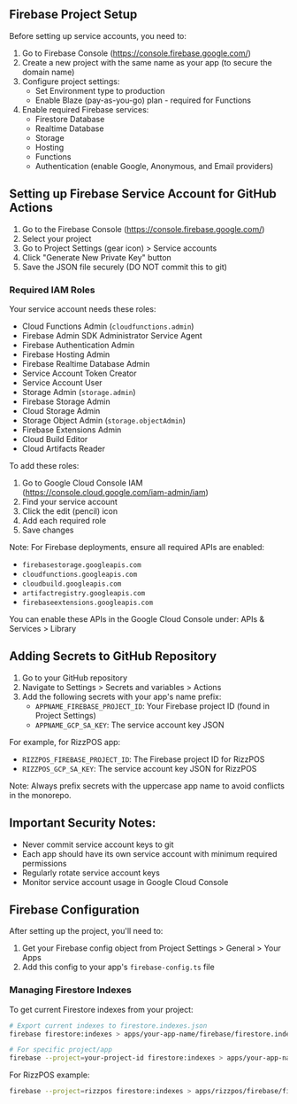 ## Firebase Project Setup

Before setting up service accounts, you need to:

1. Go to Firebase Console (https://console.firebase.google.com/)
2. Create a new project with the same name as your app (to secure the domain name)
3. Configure project settings:
   - Set Environment type to production
   - Enable Blaze (pay-as-you-go) plan - required for Functions
4. Enable required Firebase services:
   - Firestore Database
   - Realtime Database
   - Storage
   - Hosting
   - Functions
   - Authentication (enable Google, Anonymous, and Email providers)

## Setting up Firebase Service Account for GitHub Actions

1. Go to the Firebase Console (https://console.firebase.google.com/)
2. Select your project
3. Go to Project Settings (gear icon) > Service accounts
4. Click "Generate New Private Key" button
5. Save the JSON file securely (DO NOT commit this to git)

### Required IAM Roles

Your service account needs these roles:

- Cloud Functions Admin (`cloudfunctions.admin`)
- Firebase Admin SDK Administrator Service Agent
- Firebase Authentication Admin
- Firebase Hosting Admin
- Firebase Realtime Database Admin
- Service Account Token Creator
- Service Account User
- Storage Admin (`storage.admin`)
- Firebase Storage Admin
- Cloud Storage Admin
- Storage Object Admin (`storage.objectAdmin`)
- Firebase Extensions Admin
- Cloud Build Editor
- Cloud Artifacts Reader

To add these roles:

1. Go to Google Cloud Console IAM (https://console.cloud.google.com/iam-admin/iam)
2. Find your service account
3. Click the edit (pencil) icon
4. Add each required role
5. Save changes

Note: For Firebase deployments, ensure all required APIs are enabled:

- `firebasestorage.googleapis.com`
- `cloudfunctions.googleapis.com`
- `cloudbuild.googleapis.com`
- `artifactregistry.googleapis.com`
- `firebaseextensions.googleapis.com`

You can enable these APIs in the Google Cloud Console under:
APIs & Services > Library

## Adding Secrets to GitHub Repository

1. Go to your GitHub repository
2. Navigate to Settings > Secrets and variables > Actions
3. Add the following secrets with your app's name prefix:
   - `APPNAME_FIREBASE_PROJECT_ID`: Your Firebase project ID (found in Project Settings)
   - `APPNAME_GCP_SA_KEY`: The service account key JSON

For example, for RizzPOS app:

- `RIZZPOS_FIREBASE_PROJECT_ID`: The Firebase project ID for RizzPOS
- `RIZZPOS_GCP_SA_KEY`: The service account key JSON for RizzPOS

Note: Always prefix secrets with the uppercase app name to avoid conflicts in the monorepo.

## Important Security Notes:

- Never commit service account keys to git
- Each app should have its own service account with minimum required permissions
- Regularly rotate service account keys
- Monitor service account usage in Google Cloud Console

## Firebase Configuration

After setting up the project, you'll need to:

1. Get your Firebase config object from Project Settings > General > Your Apps
2. Add this config to your app's `firebase-config.ts` file

### Managing Firestore Indexes

To get current Firestore indexes from your project:

```bash
# Export current indexes to firestore.indexes.json
firebase firestore:indexes > apps/your-app-name/firebase/firestore.indexes.json

# For specific project/app
firebase --project=your-project-id firestore:indexes > apps/your-app-name/firebase/firestore.indexes.json
```

For RizzPOS example:

```bash
firebase --project=rizzpos firestore:indexes > apps/rizzpos/firebase/firestore.indexes.json
```
